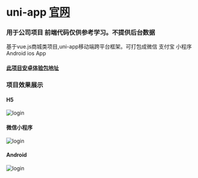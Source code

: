 # uni-app  [官网](https://uniapp.dcloud.io/)
### 用于公司项目 前端代码仅供参考学习。不提供后台数据
基于vue.js商城类项目,uni-app移动端跨平台框架。可打包成微信 支付宝 小程序 Android ios App
#### [此项目安卓体验包地址](https://pan.baidu.com/s/1DiPgN-lwQQi-NiERFgm_-A/)
### 项目效果展示
#### H5
![login](https://github.com/changjiapu/uni-app/blob/master/screenshots/h5.jpg)
#### 微信小程序
![login](https://github.com/changjiapu/uni-app/blob/master/screenshots/weixin.jpg)
#### Android
![login](https://github.com/changjiapu/uni-app/blob/master/screenshots/Android.jpg)
